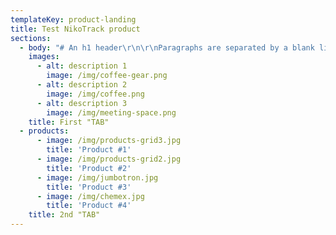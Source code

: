 ```yaml
---
templateKey: product-landing
title: Test NikoTrack product
sections:
  - body: "# An h1 header\r\n\r\nParagraphs are separated by a blank line.\r\n\r\n2nd paragraph. *Italic*, **bold**, and `monospace`. Itemized lists\r\nlook like:\r\n\r\n  * this one\r\n  * that one\r\n  * the other one\r\n\r\n> Block quotes are\r\n> written like so.\r\n>\r\n> They can span multiple paragraphs,\r\n> if you like.\r\n\nNiko Profile | h (mm) | b (mm) | d (mm) | s (mm)\r\n--- | --- | --- | --- | ---\r\nNo. 23.000 | 35.00 | 40.00 | 11.00 | 2.75\r\nNo. 24.000 | 43.50 | 48.50 | 15.50 | 3.20\r\nNo. 25.000 | 60.00 | 65.00 | 18.50 | 3.60\r\nNo. 26.000 | 75.00 | 80.00 | 22.00 | 4.50\r\nNo. 27.000 | 110.00 | 90.00 | 25.00 | 6.50"
    images:
      - alt: description 1
        image: /img/coffee-gear.png
      - alt: description 2
        image: /img/coffee.png
      - alt: description 3
        image: /img/meeting-space.png
    title: First "TAB"
  - products:
      - image: /img/products-grid3.jpg
        title: 'Product #1'
      - image: /img/products-grid2.jpg
        title: 'Product #2'
      - image: /img/jumbotron.jpg
        title: 'Product #3'
      - image: /img/chemex.jpg
        title: 'Product #4'
    title: 2nd "TAB"
---
```


